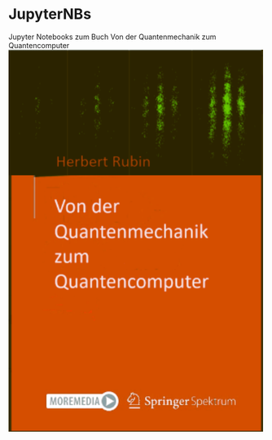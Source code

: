 # JupyterNBs
Jupyter Notebooks zum Buch Von der Quantenmechanik zum Quantencomputer
<img src="Bilder\cover.png" width="500 px">
